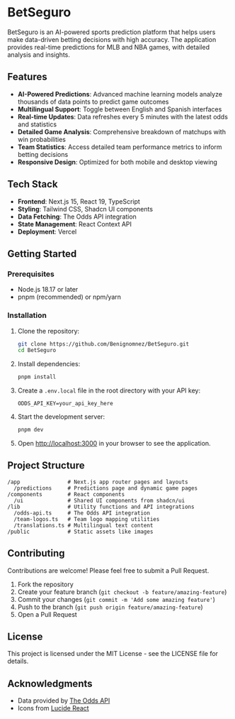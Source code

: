 # BetSeguro

BetSeguro is an AI-powered sports prediction platform that helps users make data-driven betting decisions with high accuracy. The application provides real-time predictions for MLB and NBA games, with detailed analysis and insights.

## Features

- **AI-Powered Predictions**: Advanced machine learning models analyze thousands of data points to predict game outcomes
- **Multilingual Support**: Toggle between English and Spanish interfaces
- **Real-time Updates**: Data refreshes every 5 minutes with the latest odds and statistics
- **Detailed Game Analysis**: Comprehensive breakdown of matchups with win probabilities
- **Team Statistics**: Access detailed team performance metrics to inform betting decisions
- **Responsive Design**: Optimized for both mobile and desktop viewing

## Tech Stack

- **Frontend**: Next.js 15, React 19, TypeScript
- **Styling**: Tailwind CSS, Shadcn UI components
- **Data Fetching**: The Odds API integration
- **State Management**: React Context API
- **Deployment**: Vercel

## Getting Started

### Prerequisites

- Node.js 18.17 or later
- pnpm (recommended) or npm/yarn

### Installation

1. Clone the repository:
   ```bash
   git clone https://github.com/Benignomnez/BetSeguro.git
   cd BetSeguro
   ```

2. Install dependencies:
   ```bash
   pnpm install
   ```

3. Create a `.env.local` file in the root directory with your API key:
   ```
   ODDS_API_KEY=your_api_key_here
   ```

4. Start the development server:
   ```bash
   pnpm dev
   ```

5. Open [http://localhost:3000](http://localhost:3000) in your browser to see the application.

## Project Structure

```
/app               # Next.js app router pages and layouts
  /predictions     # Predictions page and dynamic game pages
/components        # React components
  /ui              # Shared UI components from shadcn/ui
/lib               # Utility functions and API integrations
  /odds-api.ts     # The Odds API integration
  /team-logos.ts   # Team logo mapping utilities
  /translations.ts # Multilingual text content
/public            # Static assets like images
```

## Contributing

Contributions are welcome! Please feel free to submit a Pull Request.

1. Fork the repository
2. Create your feature branch (`git checkout -b feature/amazing-feature`)
3. Commit your changes (`git commit -m 'Add some amazing feature'`)
4. Push to the branch (`git push origin feature/amazing-feature`)
5. Open a Pull Request

## License

This project is licensed under the MIT License - see the LICENSE file for details.

## Acknowledgments

- Data provided by [The Odds API](https://the-odds-api.com/)
- Icons from [Lucide React](https://lucide.dev/)
